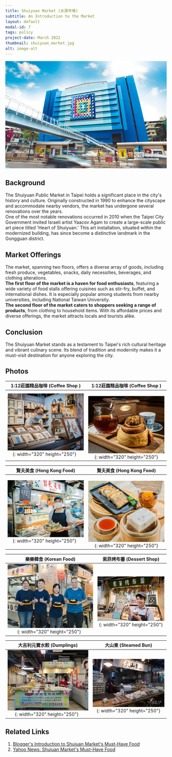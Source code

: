```yaml
---
title: Shuiyuan Market (水源市場)
subtitle: An Introduction to the Market
layout: default
modal-id: 7
tags: policy
project-date: March 2022
thumbnail: shuiyuan_market.jpg
alt: image-alt
---
```


![Shuiyuan Market](img/portfolio/shuiyuan_market.jpg)

## Background

The Shuiyuan Public Market in Taipei holds a significant place in the city's history and culture. Originally constructed in 1990 to enhance the cityscape and accommodate nearby vendors, the market has undergone several renovations over the years.  
One of the most notable renovations occurred in 2010 when the Taipei City Government invited Israeli artist Yaacov Agam to create a large-scale public art piece titled 'Heart of Shuiyuan.' This art installation, situated within the modernized building, has since become a distinctive landmark in the Gongguan district.



## Market Offerings

The market, spanning two floors, offers a diverse array of goods, including fresh produce, vegetables, snacks, daily necessities, beverages, and clothing alterations.  
**The first floor of the market is a haven for food enthusiasts**, featuring a wide variety of food stalls offering cuisines such as stir-fry, buffet, and international dishes. It is especially popular among students from nearby universities, including National Taiwan University.  
**The second floor of the market caters to shoppers seeking a range of products**, from clothing to household items. With its affordable prices and diverse offerings, the market attracts locals and tourists alike.



## Conclusion

The Shuiyuan Market stands as a testament to Taipei's rich cultural heritage and vibrant culinary scene. Its blend of tradition and modernity makes it a must-visit destination for anyone exploring the city.



## Photos

| 1:12莊園精品咖啡 (Coffee Shop )  | 1:12莊園精品咖啡 (Coffee Shop )   |
|:-------------------------------:|:--------------------------------:|
| ![Shuiyuan Market](img/portfolio/coffee_shop.jpg){: width="320" height="250"} &nbsp; | &nbsp; ![Shuiyuan Market](img/portfolio/coffee2.jpg){: width="320" height="250"}    |


|  賢夫美食 (Hong Kong Food) |  賢夫美食 (Hong Kong Food) |
|:-------------------------:|:--------------------------:|
| ![Shuiyuan Market](img/portfolio/hongkong1.jpg){: width="320" height="250"} &nbsp; | &nbsp; ![Shuiyuan Market](img/portfolio/hongkong2.jpg){: width="320" height="250"}  |


|  樂樂韓食 (Korean Food) |  索菲烤布蕾 (Dessert Shop) |
|:-------------------------:|:--------------------------:|
| ![Shuiyuan Market](img/portfolio/koreanfood.jpg){: width="320" height="250"} &nbsp; | &nbsp; ![Shuiyuan Market](img/portfolio/dessert.jpg){: width="320" height="250"}  |

|  大吉利元寶水餃 (Dumplings) |  大山東 (Steamed Bun) |
|:-------------------------:|:--------------------------:|
| ![Shuiyuan Market](img/portfolio/dumpling.jpg){: width="320" height="250"} &nbsp; | &nbsp; ![Shuiyuan Market](img/portfolio/bao.jpeg){: width="320" height="250"}  |



## Related Links

1. [Blogger's Introduction to Shuiuan Market's Must-Have Food](https://www.popdaily.com.tw/food/1253649)
2. [Yahoo News: Shuiuan Market's Must-Have Food](https://tw.news.yahoo.com/%E5%8F%B0%E5%A4%A7%E4%BA%BA%E5%8F%A3%E8%A2%8B%E5%90%8D%E5%96%AE-%E6%B0%B4%E6%BA%90%E5%B8%82%E5%A0%B4-%E5%A5%BD%E8%A9%95%E5%BF%85%E5%90%83-%E9%99%90%E9%87%8F300%E9%A1%86%E7%83%A4%E8%82%89%E5%8C%85-%E6%9A%B4%E7%B4%85-000000360.html?guccounter=1&guce_referrer=aHR0cHM6Ly93d3cuZ29vZ2xlLmNvbS8&guce_referrer_sig=AQAAACSZI-h5cbHUI7owauRj3ssRfqY45vdvzfwzG8zKL8u5QyZFSU0AjtzIH5HIRN_gcCfVmnXl9nmZHDBoZwfpUs_ZXU4HlXIDajfkSf_fQPPW-ZfiB06mi2mmOyjBmT70zYw21v7X9pEtHkHvV7LC1jiz-gkkgzFV8L7BwhrQozpb)

